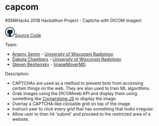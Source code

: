 # capcom
#SIIMHacks 2018 Hackathon Project - Captcha with DICOM images!

![](./img/github_logo.png)[Source Code](https://github.com/uw-radiology/capcom)

Team:
* [Arseny Semin](https://github.com/arsenyosemin) - [University of Wisconsin Radiology](https://radiology.wisc.edu)
* [Dakota Chambers](https://github.com/dcchambers) - [University of Wisconsin Radiology](https://radiology.wisc.edu)
* [Steven Beshensky](https://github.com/sbesh91) - [ImageMoverMD](https://www.imagemovermd.com/)

Description:

* CAPTCHAs are used as a method to prevent bots from accessing certain things on the web. They are also used to train ML algorithms.
* Grab images using the DICOMweb API and display them using something like [Cornerstone JS](https://github.com/cornerstonejs/cornerstone) to display the image.
* Overlay a CAPTCHA-like clickable grid on top of the image.
* Instruct user to click every grid that has something that looks irregular.
* Allow user to then hit 'submit' and proceed to the restricted area of a website.
